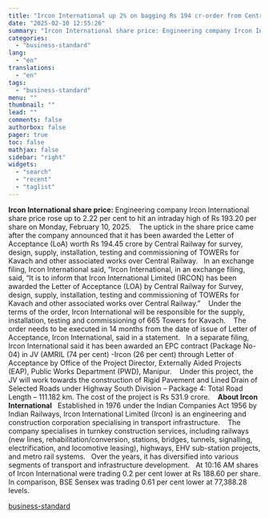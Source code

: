 ```yaml
---
title: "Ircon International up 2% on bagging Rs 194 cr-order from Central Railway"
date: "2025-02-10 12:55:26"
summary: "Ircon International share price: Engineering company Ircon International share price rose up to 2.22 per cent to hit an intraday high of Rs 193.20 per share on Monday, February 10, 2025. The uptick in the share price came after the company announced that it has been awarded the Letter of..."
categories:
  - "business-standard"
lang:
  - "en"
translations:
  - "en"
tags:
  - "business-standard"
menu: ""
thumbnail: ""
lead: ""
comments: false
authorbox: false
pager: true
toc: false
mathjax: false
sidebar: "right"
widgets:
  - "search"
  - "recent"
  - "taglist"
---
```


**Ircon International share price:** Engineering company Ircon International share price rose up to 2.22 per cent to hit an intraday high of Rs 193.20 per share on Monday, February 10, 2025. 
 
The uptick in the share price came after the company announced that it has been awarded the Letter of Acceptance (LoA) worth Rs 194.45 crore by Central Railway for survey, design, supply, installation, testing and commissioning of TOWERs for Kavach and other associated works over Central Railway.
 
In an exchange filing, Ircon International said, “Ircon International, in an exchange filing, said, “It is to inform that Ircon International Limited (IRCON) has been awarded the Letter of Acceptance (LOA) by Central Railway for Survey, design, supply, installation, testing and commissioning of TOWERs for Kavach and other associated works over Central Railway.” 
 
Under the terms of the order, Ircon International will be responsible for the supply, installation, testing and commissioning of 665 Towers for Kavach. 
 
The order needs to be executed in 14 months from the date of issue of Letter of Acceptance, Ircon International, said in a statement.
 
In a separate filing, Ircon International said it has been awarded an EPC contract (Package No-04) in JV (AMRIL (74 per cent) -Ircon (26 per cent) through Letter of Acceptance by Office of the Project Director, Externally Aided Projects (EAP), Public Works Department (PWD), Manipur. 
 
Under this project, the JV will work towards the construction of Rigid Pavement and Lined Drain of Selected Roads under Highway South Division – Package 4: Total Road Length – 111.182 km. The cost of the project is Rs 531.9 crore. 
 
**About Ircon International**
 
Established in 1976 under the Indian Companies Act 1956 by Indian Railways, Ircon International Limited (Ircon) is an engineering and construction corporation specialising in transport infrastructure. 
 
The company specialises in turnkey construction services, including railways (new lines, rehabilitation/conversion, stations, bridges, tunnels, signalling, electrification, and locomotive leasing), highways, EHV sub-station projects, and metro rail systems.
 
Over the years, it has diversified into various segments of transport and infrastructure development.
 
At 10:16 AM shares of Ircon International were trading 0.2 per cent lower at Rs 188.60 per share. In comparison, BSE Sensex was trading 0.61 per cent lower at 77,388.28 levels.

[business-standard](https://www.business-standard.com/markets/news/ircon-international-up-2-on-bagging-rs-194-cr-order-from-central-railway-125021000277_1.html)
